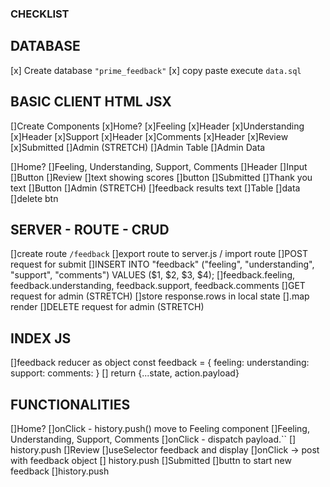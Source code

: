 ### CHECKLIST ###

## DATABASE
[x] Create database `"prime_feedback"`
[x] copy paste execute `data.sql`

## BASIC CLIENT HTML JSX
[]Create Components
    [x]Home?
    [x]Feeling
        [x]Header
    [x]Understanding
        [x]Header
    [x]Support
        [x]Header
    [x]Comments
        [x]Header
    [x]Review
    [x]Submitted
    []Admin (STRETCH)
        []Admin Table
            []Admin Data

[]Home?
[]Feeling, Understanding, Support, Comments
    []Header
    []Input
    []Button
[]Review
    []text showing scores
    []button
[]Submitted
    []Thank you text
    []Button
[]Admin (STRETCH)
    []feedback results text
    []Table
        []data
        []delete btn


## SERVER - ROUTE - CRUD
[]create route `/feedback`
[]export route to server.js / import route
[]POST request for submit
    []INSERT INTO "feedback" ("feeling", "understanding", "support", "comments")
    VALUES ($1, $2, $3, $4);
    []feedback.feeling, 
        feedback.understanding, 
        feedback.support, 
        feedback.comments
[]GET request for admin (STRETCH)
    []store response.rows in local state
    [].map render
[]DELETE request for admin (STRETCH)

## INDEX JS
[]feedback reducer as object
    const feedback = {
        feeling:
        understanding:
        support:
        comments:
    }
[] return {...state, action.payload}

## FUNCTIONALITIES
[]Home?
    []onClick - history.push() move to Feeling component
[]Feeling, Understanding, Support, Comments
    []onClick - dispatch payload.``
    [] history.push
[]Review
    []useSelector feedback and display
    []onClick -> post with feedback object
    [] history.push
[]Submitted
    []buttn to start new feedback
    []history.push